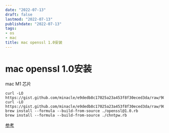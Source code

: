 ```yaml
---
date: "2022-07-13"
draft: false
lastmod: "2022-07-13"
publishdate: "2022-07-13"
tags:
- os
- mac
title: mac openssl 1.0安装
---
```


# mac openssl 1.0安装

mac M1 芯片

```
curl -LO https://gist.github.com/minacle/e9dedb8c17025a23a453f8f30eced3da/raw/908b944b3fe2e9f348fbe8b8800daebd87b5966c/openssl@1.0.rb
curl -LO https://gist.github.com/minacle/e9dedb8c17025a23a453f8f30eced3da/raw/908b944b3fe2e9f348fbe8b8800daebd87b5966c/chntpw.rb
brew install --formula --build-from-source ./openssl@1.0.rb
brew install --formula --build-from-source ./chntpw.rb
```

[参考](https://github.com/sidneys/homebrew-homebrew/issues/2)
